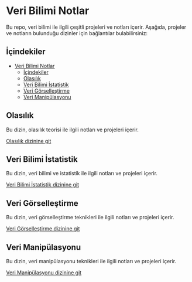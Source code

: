 # Veri Bilimi Notlar

Bu repo, veri bilimi ile ilgili çeşitli projeleri ve notları içerir. Aşağıda, projeler ve notların bulunduğu dizinler için bağlantılar bulabilirsiniz:

## İçindekiler

- [Veri Bilimi Notlar](#veri-bilimi-notlar)
  - [İçindekiler](#i̇çindekiler)
  - [Olasılık](#olasılık)
  - [Veri Bilimi İstatistik](#veri-bilimi-i̇statistik)
  - [Veri Görselleştirme](#veri-görselleştirme)
  - [Veri Manipülasyonu](#veri-manipülasyonu)

## Olasılık

Bu dizin, olasılık teorisi ile ilgili notları ve projeleri içerir.

[Olasılık dizinine git](./olasılık)

## Veri Bilimi İstatistik

Bu dizin, veri bilimi ve istatistik ile ilgili notları ve projeleri içerir.

[Veri Bilimi İstatistik dizinine git](./veri_bilimi_istatistik)

## Veri Görselleştirme

Bu dizin, veri görselleştirme teknikleri ile ilgili notları ve projeleri içerir.

[Veri Görselleştirme dizinine git](./veri_gorsellestirme)

## Veri Manipülasyonu

Bu dizin, veri manipülasyonu teknikleri ile ilgili notları ve projeleri içerir.

[Veri Manipülasyonu dizinine git](./veri-manipulasyonu)